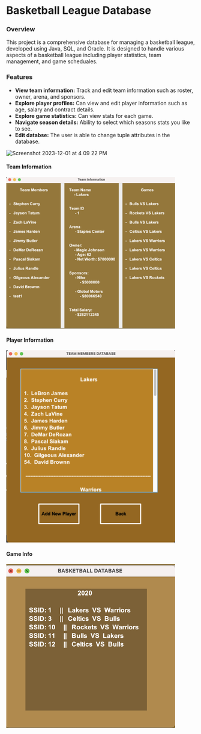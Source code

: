 <h1>Basketball League Database</h1>
<h3>Overview</h3>
<p>This project is a comprehensive database for managing a basketball league, developed using Java, SQL, and Oracle. It is designed to handle various aspects of a basketball league including player statistics, team management, and game scheduales.</p>
<h3>Features</h3>
<ul> 
  <li><strong>View team information:</strong> Track and edit team information such as roster, owner, arena, and sponsors.</li>
  <li><strong>Explore player profiles:</strong> Can view and edit player information such as age, salary and contract details.</li>
  <li><strong>Explore game statistics:</strong> Can view stats for each game.</li>
  <li><strong>Navigate season details:</strong> Ability to select which seasons stats you like to see.</li>
  <li><strong>Edit databse:</strong> The user is able to change tuple attributes in the database.</li>
  
</ul>

<img width="450" alt="Screenshot 2023-12-01 at 4 09 22 PM" src="https://github.com/ZaidlKhan/Basketball_Database/assets/110517508/15ebb961-8418-4b38-a721-38c3c52ecc26">

<h4><strong>Team Information</strong></h4>
<img width="450" src="https://github.com/ZaidlKhan/basketball_database/blob/main/demo/team_info.png">

<h4><strong>Player Information</strong></h4>
<img width="450" src="https://github.com/ZaidlKhan/basketball_database/blob/main/demo/player_info.png">

<h4><strong>Game Info</strong></h4>
<img width="450" src="https://github.com/ZaidlKhan/basketball_database/blob/main/demo/game_info.png">
